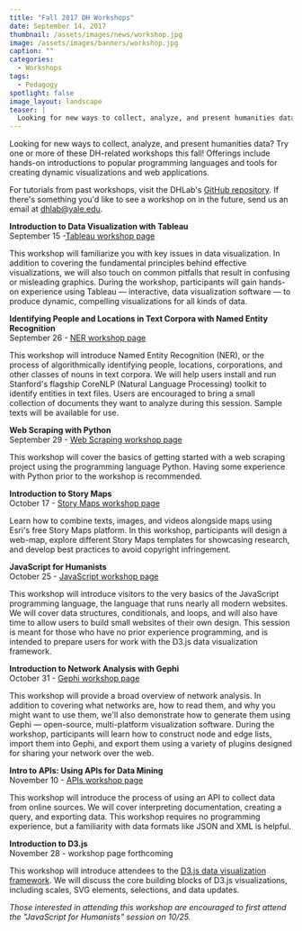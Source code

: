 ```yaml
---
title: "Fall 2017 DH Workshops"
date: September 14, 2017
thumbnail: /assets/images/news/workshop.jpg
image: /assets/images/banners/workshop.jpg
caption: ""
categories: 
  - Workshops
tags:
  - Pedagogy
spotlight: false
image_layout: landscape
teaser: |
  Looking for new ways to collect, analyze, and present humanities data? Try one or more of these DH-related workshops this fall!
---
```


Looking for new ways to collect, analyze, and present humanities data? Try one or more of these DH-related workshops this fall! Offerings include hands-on introductions to popular programming languages and tools for creating dynamic visualizations and web applications.


For tutorials from past workshops, visit the DHLab's [GitHub repository](https://github.com/YaleDHLab/lab-workshops). If there's something you'd like to see a workshop on in the future, send us an email at [dhlab@yale.edu](mailto:dhlab@yale.edu).


**Introduction to Data Visualization with Tableau**  
September 15 -[Tableau workshop page](http://web.library.yale.edu/dhlab/tableaufall17)

This workshop will familiarize you with key issues in data visualization. In addition to covering the fundamental principles behind effective visualizations, we will also touch on common pitfalls that result in confusing or misleading graphics. During the workshop, participants will gain hands-on experience using Tableau — interactive, data visualization software — to produce dynamic, compelling visualizations for all kinds of data.


**Identifying People and Locations in Text Corpora with Named Entity Recognition**  
September 26 - [NER workshop page](http://web.library.yale.edu/dhlab/NERworkshopf17)

This workshop will introduce Named Entity Recognition (NER), or the process of algorithmically identifying people, locations, corporations, and other classes of nouns in text corpora. We will help users install and run Stanford's flagship CoreNLP (Natural Language Processing) toolkit to identify entities in text files. Users are encouraged to bring a small collection of documents they want to analyze during this session. Sample texts will be available for use.
    

**Web Scraping with Python**  
September 29 - [Web Scraping workshop page](http://schedule.yale.edu/event/3609550)

This workshop will cover the basics of getting started with a web scraping project using the programming language Python. Having some experience with Python prior to the workshop is recommended.
   
   
**Introduction to Story Maps**  
October 17 - [Story Maps workshop page](http://web.library.yale.edu/dhlab/storymapsf17)

Learn how to combine texts, images, and videos alongside maps using Esri's free Story Maps platform. In this workshop, participants will design a web-map, explore different Story Maps templates for showcasing research, and develop best practices to avoid copyright infringement.


**JavaScript for Humanists**  
October 25 - [JavaScript workshop page](http://web.library.yale.edu/dhlab/javascriptf17)

This workshop will introduce visitors to the very basics of the JavaScript programming language, the language that runs nearly all modern websites. We will cover data structures, conditionals, and loops, and will also have time to allow users to build small websites of their own design. This session is meant for those who have no prior experience programming, and is intended to prepare users for work with the D3.js data visualization framework.


**Introduction to Network Analysis with Gephi**  
October 31 - [Gephi workshop page](http://web.library.yale.edu/dhlab/networksfall17)

This workshop will provide a broad overview of network analysis. In addition to covering what networks are, how to read them, and why you might want to use them, we'll also demonstrate how to generate them using Gephi — open-source, multi-platform visualization software. During the workshop, participants will learn how to construct node and edge lists, import them into Gephi, and export them using a variety of plugins designed for sharing your network over the web.


**Intro to APIs: Using APIs for Data Mining**  
November 10 - [APIs workshop page](http://schedule.yale.edu/event/3609618)
   
This workshop will introduce the process of using an API to collect data from online sources. We will cover interpreting documentation, creating a query, and exporting data. This workshop requires no programming experience, but a familiarity with data formats like JSON and XML is helpful.


**Introduction to D3.js**  
November 28 - workshop page forthcoming

This workshop will introduce attendees to the [D3.js data visualization framework](https://d3js.org/). We will discuss the core building blocks of D3.js visualizations, including scales, SVG elements, selections, and data updates.

*Those interested in attending this workshop are encouraged to first attend the "JavaScript for Humanists" session on 10/25.*